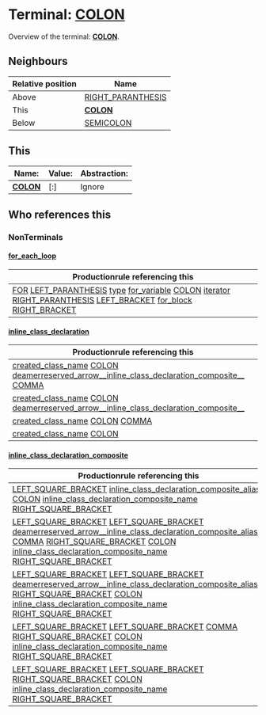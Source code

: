 # Terminal: **[COLON](./COLON.md)**

Overview of the terminal: **[COLON](./COLON.md)**.



## **Neighbours**

| Relative position | Name                                          |
| ----------------- | --------------------------------------------- |
| Above             | [RIGHT_PARANTHESIS](./RIGHT_PARANTHESIS.md) |
| This              | **[COLON](./COLON.md)** |
| Below             | [SEMICOLON](./SEMICOLON.md) |



## **This**

| Name:                                       | Value:          | Abstraction:    |
| ------------------------------------------- | --------------- | --------------- |
| **[COLON](./COLON.md)** | [:] | Ignore |



## **Who references this**

### NonTerminals


#### [for_each_loop](./../Grammar/for_each_loop.md)

| Productionrule referencing this                      |
| ---------------------------------------------------- |
| [FOR](./FOR.md) [LEFT_PARANTHESIS](./LEFT_PARANTHESIS.md) [type](./../Grammar/type.md) [for_variable](./../Grammar/for_variable.md) [COLON](./COLON.md) [iterator](./../Grammar/iterator.md) [RIGHT_PARANTHESIS](./RIGHT_PARANTHESIS.md) [LEFT_BRACKET](./LEFT_BRACKET.md) [for_block](./../Grammar/for_block.md) [RIGHT_BRACKET](./RIGHT_BRACKET.md)  |


#### [inline_class_declaration](./../Grammar/inline_class_declaration.md)

| Productionrule referencing this                      |
| ---------------------------------------------------- |
| [created_class_name](./../Grammar/created_class_name.md) [COLON](./COLON.md) [deamerreserved_arrow__inline_class_declaration_composite__](./../Grammar/deamerreserved_arrow__inline_class_declaration_composite__.md) [COMMA](./COMMA.md)  |
| [created_class_name](./../Grammar/created_class_name.md) [COLON](./COLON.md) [deamerreserved_arrow__inline_class_declaration_composite__](./../Grammar/deamerreserved_arrow__inline_class_declaration_composite__.md)  |
| [created_class_name](./../Grammar/created_class_name.md) [COLON](./COLON.md) [COMMA](./COMMA.md)  |
| [created_class_name](./../Grammar/created_class_name.md) [COLON](./COLON.md)  |


#### [inline_class_declaration_composite](./../Grammar/inline_class_declaration_composite.md)

| Productionrule referencing this                      |
| ---------------------------------------------------- |
| [LEFT_SQUARE_BRACKET](./LEFT_SQUARE_BRACKET.md) [inline_class_declaration_composite_alias](./../Grammar/inline_class_declaration_composite_alias.md) [COLON](./COLON.md) [inline_class_declaration_composite_name](./../Grammar/inline_class_declaration_composite_name.md) [RIGHT_SQUARE_BRACKET](./RIGHT_SQUARE_BRACKET.md)  |
| [LEFT_SQUARE_BRACKET](./LEFT_SQUARE_BRACKET.md) [LEFT_SQUARE_BRACKET](./LEFT_SQUARE_BRACKET.md) [deamerreserved_arrow__inline_class_declaration_composite_alias__](./../Grammar/deamerreserved_arrow__inline_class_declaration_composite_alias__.md) [COMMA](./COMMA.md) [RIGHT_SQUARE_BRACKET](./RIGHT_SQUARE_BRACKET.md) [COLON](./COLON.md) [inline_class_declaration_composite_name](./../Grammar/inline_class_declaration_composite_name.md) [RIGHT_SQUARE_BRACKET](./RIGHT_SQUARE_BRACKET.md)  |
| [LEFT_SQUARE_BRACKET](./LEFT_SQUARE_BRACKET.md) [LEFT_SQUARE_BRACKET](./LEFT_SQUARE_BRACKET.md) [deamerreserved_arrow__inline_class_declaration_composite_alias__](./../Grammar/deamerreserved_arrow__inline_class_declaration_composite_alias__.md) [RIGHT_SQUARE_BRACKET](./RIGHT_SQUARE_BRACKET.md) [COLON](./COLON.md) [inline_class_declaration_composite_name](./../Grammar/inline_class_declaration_composite_name.md) [RIGHT_SQUARE_BRACKET](./RIGHT_SQUARE_BRACKET.md)  |
| [LEFT_SQUARE_BRACKET](./LEFT_SQUARE_BRACKET.md) [LEFT_SQUARE_BRACKET](./LEFT_SQUARE_BRACKET.md) [COMMA](./COMMA.md) [RIGHT_SQUARE_BRACKET](./RIGHT_SQUARE_BRACKET.md) [COLON](./COLON.md) [inline_class_declaration_composite_name](./../Grammar/inline_class_declaration_composite_name.md) [RIGHT_SQUARE_BRACKET](./RIGHT_SQUARE_BRACKET.md)  |
| [LEFT_SQUARE_BRACKET](./LEFT_SQUARE_BRACKET.md) [LEFT_SQUARE_BRACKET](./LEFT_SQUARE_BRACKET.md) [RIGHT_SQUARE_BRACKET](./RIGHT_SQUARE_BRACKET.md) [COLON](./COLON.md) [inline_class_declaration_composite_name](./../Grammar/inline_class_declaration_composite_name.md) [RIGHT_SQUARE_BRACKET](./RIGHT_SQUARE_BRACKET.md)  |



